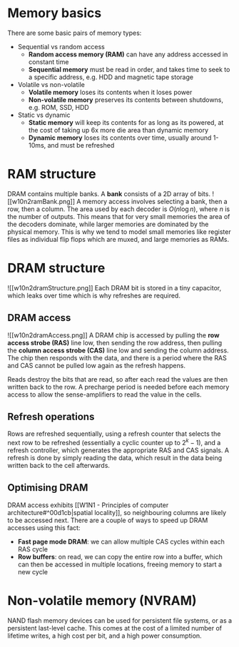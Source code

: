 # Memory basics
There are some basic pairs of memory types:
- Sequential vs random access
	- **Random access memory (RAM)** can have any address accessed in constant time
	- **Sequential memory** must be read in order, and takes time to seek to a specific address, e.g. HDD and magnetic tape storage
- Volatile vs non-volatile
	- **Volatile memory** loses its contents when it loses power
	- **Non-volatile memory** preserves its contents between shutdowns, e.g. ROM, SSD, HDD
- Static vs dynamic
	- **Static memory** will keep its contents for as long as its powered, at the cost of taking up 6x more die area than dynamic memory
	- **Dynamic memory** loses its contents over time, usually around 1-10ms, and must be refreshed
# RAM structure
DRAM contains multiple banks. A **bank** consists of a 2D array of bits.
![[w10n2ramBank.png]]
A memory access involves selecting a bank, then a row, then a column. The area used by each decoder is $O(n\log n)$, where $n$ is the number of outputs. This means that for very small memories the area of the decoders dominate, while larger memories are dominated by the physical memory. This is why we tend to model small memories like register files as individual flip flops which are muxed, and large memories as RAMs.
# DRAM structure
![[w10n2dramStructure.png]]
Each DRAM bit is stored in a tiny capacitor, which leaks over time which is why refreshes are required.
## DRAM access
![[w10n2dramAccess.png]]
A DRAM chip is accessed by pulling the **row access strobe (RAS)** line low, then sending the row address, then pulling the **column access strobe (CAS)** line low and sending the column address. The chip then responds with the data, and there is a period where the RAS and CAS cannot be pulled low again as the refresh happens.

Reads destroy the bits that are read, so after each read the values are then written back to the row. A precharge period is needed before each memory access to allow the sense-amplifiers to read the value in the cells.
## Refresh operations
Rows are refreshed sequentially, using a refresh counter that selects the next row to be refreshed (essentially a cyclic counter up to $2^k-1$), and a refresh controller, which generates the appropriate RAS and CAS signals. A refresh is done by simply reading the data, which result in the data being written back to the cell afterwards.
## Optimising DRAM
DRAM access exhibits [[W1N1 - Principles of computer architecture#^00d1cb|spatial locality]], so neighbouring columns are likely to be accessed next. There are a couple of ways to speed up DRAM accesses using this fact:
- **Fast page mode DRAM**: we can allow multiple CAS cycles within each RAS cycle
- **Row buffers**: on read, we can copy the entire row into a buffer, which can then be accessed in multiple locations, freeing memory to start a new cycle

# Non-volatile memory (NVRAM)
NAND flash memory devices can be used for persistent file systems, or as a persistent last-level cache. This comes at the cost of a limited number of lifetime writes, a high cost per bit, and a high power consumption.